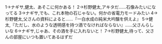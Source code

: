 1→ナギサ,健太、あそこに何かある！
2→杉野健太,アキタだ……石像みたいになってる
3→ナギサ,でも、これ本物の石じゃない。何かの省電力モードみたい
4→杉野健太,父さんの資料によると……『一白水成の純米大吟醸を供えよ』
5→健太,『ただし、水のような透明感を持つ酒でなければならない』……父さんらしいな
6→ナギサ,じゃあ、その酒を手に入れないと！
7→杉野健太,待って、父さんの部屋にいつも置いてあるはずだ
